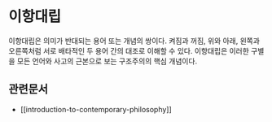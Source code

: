 # 이항대립

이항대립은 의미가 반대되는 용어 또는 개념의 쌍이다. 켜짐과 꺼짐, 위와 아래, 왼쪽과 오른쪽처럼 서로 배타적인 두 용어 간의 대조로 이해할 수 있다. 이항대립은 이러한 구별을 모든 언어와 사고의 근본으로 보는 구조주의의 핵심 개념이다.

## 관련문서

- [[introduction-to-contemporary-philosophy]]
